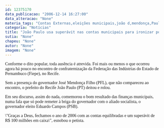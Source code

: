 ```yaml
---
id: 12375170
data_publicacao: "2006-12-14 16:27:00"
data_alteracao: "None"
materia_tags: "Contas Externas,eleições municipais,joão d,mendonça,Paulo,Superávit"
categoria: "Notícias"
title: "João Paulo usa superávit nas contas municipais para ironizar polêmica com Mendonça"
sutia: "None"
chapeu: "None"
autor: "None"
imagem: "None"
---
```

<p><P><FONT face=Verdana>Conforme o dito popular, toda ausência é atrevida. Foi mais ou menos o que ocorreu agora há pouco no encontro de confraternização da Federação das Indústrias do Estado de Pernambuco (Fiepe), no Recife.</FONT></P></p>
<p><P><FONT face=Verdana>Sem a presença do governador José Mendonça Filho (PFL), que não compareceu ao encontro, o prefeito do Recife&nbsp;João Paulo (PT) deitou e rolou.</FONT></P></p>
<p><P><FONT face=Verdana>Em seu discurso, assim do nada, comemorou o bom resultado das finanças municipais, numa fala que só pode remeter&nbsp;à briga do governador com o aliado socialista, o governador eleito Eduardo Campos (PSB).</FONT></P></p>
<p><P><FONT face=Verdana>\"Graças a Deus, fechamos o ano de 2006 com as contas equilibradas e um superávit de R$ 100 milhões em caixa\", esnobou o petista.</FONT></P> </p>
